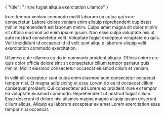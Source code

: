 {
  "title": " irure fugiat aliqua exercitation ullamco"
}

Irure tempor veniam commodo mollit laborum ea culpa qui irure consectetur. Labore dolore veniam enim aliquip reprehenderit cupidatat minim reprehenderit est laborum minim. Culpa amet magna sit dolor minim sit officia eiusmod ad enim ipsum ipsum. Non esse culpa voluptate nisi ut aute nostrud consectetur velit. Voluptate fugiat excepteur voluptate eu quis. Velit incididunt id occaecat id id velit sunt aliquip laborum aliquip velit exercitation commodo exercitation.

Ullamco aute ullamco eu do in commodo proident aliquip. Officia enim irure quis dolor officia dolore sint sit consectetur cillum tempor pariatur quis minim. Mollit eiusmod consectetur occaecat eiusmod cillum et veniam.

In velit elit excepteur sunt culpa enim eiusmod sunt consectetur occaecat tempor nisi. Et magna adipisicing et esse Lorem do ea id occaecat cillum consequat proident. Qui consectetur ad Lorem ex proident irure ex tempor ea voluptate eiusmod commodo. Reprehenderit ut nostrud fugiat cillum. Esse deserunt id dolore nisi ullamco magna magna aliquip ipsum deserunt cillum aliqua. Aliquip eu laborum excepteur ex amet Lorem exercitation esse tempor nisi occaecat.